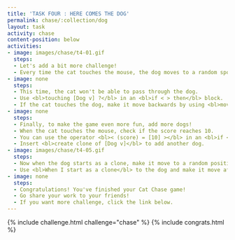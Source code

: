 ```yaml
---
title: 'TASK FOUR : HERE COMES THE DOG'
permalink: chase/:collection/dog
layout: task
activity: chase
content-position: below
activities:
- image: images/chase/t4-01.gif
  steps:
  - Let's add a bit more challenge!
  - Every time the cat touches the mouse, the dog moves to a random spot as well.
- image: none
  steps:
  - This time, the cat won't be able to pass through the dog.
  - Use <bl>touching [Dog v] ?</bl> in an <bl>if < > then</bl> block.
  - If the cat touches the dog, make it move backwards by using <bl>move (-10) steps</bl>.
- image: none
  steps:
  - Finally, to make the game even more fun, add more dogs!
  - When the cat touches the mouse, check if the score reaches 10.
  - You can use the operator <bl>< (score) = [10] ></bl> in an <bl>if < > then</bl> block.
  - Insert <bl>create clone of [Dog v]</bl> to add another dog.
- image: images/chase/t4-05.gif
  steps:
  - Now when the dog starts as a clone, make it move to a random position.
  - Use <bl>When I start as a clone</bl> to the dog and make it move afterwards.
- image: none
  steps:
  - Congratulations! You've finished your Cat Chase game!
  - Go share your work to your friends!
  - If you want more challenge, click the link below.
---
```

{% include challenge.html challenge="chase" %}
{% include congrats.html %}
